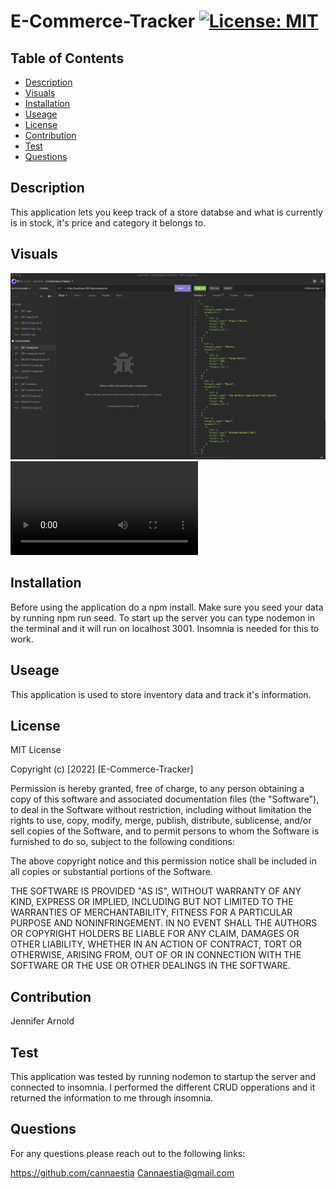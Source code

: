 # E-Commerce-Tracker [![License: MIT](https://img.shields.io/badge/License-MIT-yellow.svg)](https://opensource.org/licenses/MIT)
      
## Table of Contents
* [Description](#description)
* [Visuals](#visuals)
* [Installation](#installation)
* [Useage](#useage)
* [License](#license)
* [Contribution](#contribution)
* [Test](#test)
* [Questions](#questions)
  
## Description
This application lets you keep track of a store databse and what is currently is in stock, it's price and category it belongs to. 

## Visuals
![E-Commerce-Tracker](/images/Screen%20Shot%202022-10-17%20at%2011.23.26%20PM.png)
![E-Commerce-Video](https://user-images.githubusercontent.com/108596767/196994894-193ac791-0af1-4f5c-9a5b-7f21a67e94d9.mp4)
      
## Installation
Before using the application do a npm install. Make sure you seed your data by running npm run seed. To start up the server you can type nodemon in the terminal and it will run on localhost 3001. Insomnia is needed for this to work. 
      
## Useage
This application is used to store inventory data and track it's information.
      
## License
MIT License



Copyright (c) [2022] [E-Commerce-Tracker]

Permission is hereby granted, free of charge, to any person obtaining a copy of this software and associated documentation files (the "Software"), to deal in the Software without restriction, including without limitation the rights to use, copy, modify, merge, publish, distribute, sublicense, and/or sell copies of the Software, and to permit persons to whom the Software is furnished to do so, subject to the following conditions:

The above copyright notice and this permission notice shall be included in all copies or substantial portions of the Software.

THE SOFTWARE IS PROVIDED "AS IS", WITHOUT WARRANTY OF ANY KIND, EXPRESS OR IMPLIED, INCLUDING BUT NOT LIMITED TO THE WARRANTIES OF MERCHANTABILITY, FITNESS FOR A PARTICULAR PURPOSE AND NONINFRINGEMENT. IN NO EVENT SHALL THE AUTHORS OR COPYRIGHT HOLDERS BE LIABLE FOR ANY CLAIM, DAMAGES OR OTHER LIABILITY, WHETHER IN AN ACTION OF CONTRACT, TORT OR OTHERWISE, ARISING FROM, OUT OF OR IN CONNECTION WITH THE SOFTWARE OR THE USE OR OTHER DEALINGS IN THE SOFTWARE.
      
## Contribution
Jennifer Arnold
      
## Test
This application was tested by running nodemon to startup the server and connected to insomnia. I performed the different CRUD opperations and it returned the information to me through insomnia.
      
## Questions
For any questions please reach out to the following links:

https://github.com/cannaestia
Cannaestia@gmail.com
